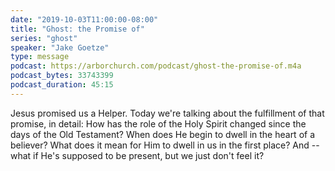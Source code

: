 ```yaml
---
date: "2019-10-03T11:00:00-08:00"
title: "Ghost: the Promise of"
series: "ghost"
speaker: "Jake Goetze"
type: message
podcast: https://arborchurch.com/podcast/ghost-the-promise-of.m4a
podcast_bytes: 33743399
podcast_duration: 45:15
---
```


Jesus promised us a Helper. Today we're talking about the fulfillment of that promise, in detail: How has the role of the Holy Spirit changed since the days of the Old Testament? When does He begin to dwell in the heart of a believer? What does it mean for Him to dwell in us in the first place? And -- what if He's supposed to be present, but we just don't feel it?
